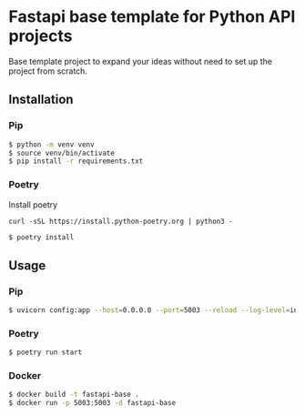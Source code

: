 # Fastapi base template for Python API projects

Base template project to expand your ideas without need to set up the project from scratch.

## Installation

### Pip

```bash
$ python -m venv venv
$ source venv/bin/activate
$ pip install -r requirements.txt
```

### Poetry

Install poetry 
```
curl -sSL https://install.python-poetry.org | python3 -
```

```bash
$ poetry install
```

## Usage

### Pip

```bash
$ uvicorn config:app --host=0.0.0.0 --port=5003 --reload --log-level=info
```

### Poetry

```bash
$ poetry run start
```

### Docker
    
```bash
$ docker build -t fastapi-base .
$ docker run -p 5003:5003 -d fastapi-base
```

